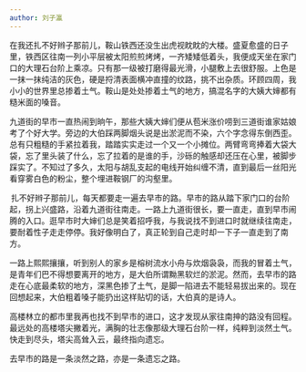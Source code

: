 ```yaml
---
author: 刘子瀛
---
```

在我还扎不好辫子那前儿，鞍山铁西还没生出虎视眈眈的大楼。盛夏愈盛的日子里，铁西区往南一列小平层被太阳煎煎烤烤，一齐矮矮低着头，我便成天坐在家门口的大理石台阶上乘凉。只有那一级被打磨得最光滑，小腿敷上去很舒服。上色是一抹一抹纯洁的灰色，硬是捋清表面横冲直撞的纹路，挑不出杂质。环顾四周，我小小的世界里总掺着土气。鞍山是处处掺着土气的地方，搞混名字的大姨大婶都有糙米面的嗓音。

九道街的早市一直热闹到晌午，那些大姨大婶们便从苞米涨价唠到三道街谁家姑娘考了个好大学。旁边的大伯踩两脚烟头说是出淤泥而不染，六个字念得东倒西歪。总有只粗糙的手紧拉着我，踏踏实实走过一个又一个小摊位。两臂弯弯捧着大袋大袋，忘了里头装了什么，忘了拉着的是谁的手，沙砾的触感却还压在心里，被脚步踩实了。不知过了多久，太阳与胡乱支起的电线开始纠缠不清，直到最后一丝阳光看穿雾白色的粉尘，整个埋进鞍钢厂的沟壑里。

 扎不好辫子那前儿，每天都要走一遍去早市的路。早市的路从踏下家门口的台阶起，拐上兴盛路，沿着九道街往南走。一路上九道街很长，要一直走，直到早市闹腾的入口。逛早市时大婶们总是笑着招呼我，与我说找不到进口时就继续往南走，要耐着性子走走停停。我好像明白了，真正轮到自己走时却一下子一直走到了南方。

一路上熙熙攘攘，听到别人的家乡是榕树流水小舟与炊烟袅袅，而我的冒着土气，是青年们巴不得想要离开的地方，是大伯所谓黝黑软烂的淤泥。然而，去早市的路走在心底最柔软的地方，深黑色掺了土气，是脚一陷进去不能轻易拔出来的。现在回想起来，大伯粗着嗓子能扔出这样贴切的话，大伯真的是诗人。

高楼林立的都市里我再也找不到早市的进口，这才发现从家往南抻的路没有回程。最远处的高楼塔尖撇着光，满胸的壮志像那级大理石台阶一样，纯粹到淡然土气。快走到尽头，塔尖高耸入云，最终指向遗忘。

去早市的路是一条淡然之路，亦是一条遗忘之路。
